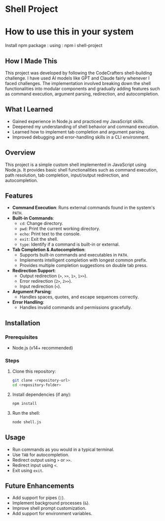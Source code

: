 # Shell Project

# How to use this in your system 
Install npm package : 
using :  npm i shell-project

## How I Made This
This project was developed by following the CodeCrafters shell-building challenge. I have used AI models like GPT and Claude fairly whenever I faced challenges. The implementation involved breaking down the shell functionalities into modular components and gradually adding features such as command execution, argument parsing, redirection, and autocompletion.

## What I Learned
- Gained experience in Node.js and practiced my JavaScript skills.
- Deepened my understanding of shell behavior and command execution.
- Learned how to implement tab completion and argument parsing.
- Improved debugging and error-handling skills in a CLI environment.

## Overview
This project is a simple custom shell implemented in JavaScript using Node.js. It provides basic shell functionalities such as command execution, path resolution, tab completion, input/output redirection, and autocompletion.

## Features
- **Command Execution**: Runs external commands found in the system's `PATH`.
- **Built-in Commands**:
  - `cd`: Change directory.
  - `pwd`: Print the current working directory.
  - `echo`: Print text to the console.
  - `exit`: Exit the shell.
  - `type`: Identify if a command is built-in or external.
- **Tab Completion & Autocompletion**:
  - Supports built-in commands and executables in `PATH`.
  - Implements intelligent completion with longest common prefix.
  - Provides multiple completion suggestions on double tab press.
- **Redirection Support**:
  - Output redirection (`>`, `>>`, `1>`, `1>>`).
  - Error redirection (`2>`, `2>>`).
  - Input redirection (`<`).
- **Argument Parsing**:
  - Handles spaces, quotes, and escape sequences correctly.
- **Error Handling**:
  - Handles invalid commands and permissions gracefully.

## Installation
### Prerequisites
- Node.js (v14+ recommended)

### Steps
1. Clone this repository:
   ```sh
   git clone <repository-url>
   cd <repository-folder>
   ```
2. Install dependencies (if any):
   ```sh
   npm install
   ```
3. Run the shell:
   ```sh
   node shell.js
   ```

## Usage
- Run commands as you would in a typical terminal.
- Use `TAB` for autocompletion.
- Redirect output using `>` or `>>`.
- Redirect input using `<`.
- Exit using `exit`.

## Future Enhancements
- Add support for pipes (`|`).
- Implement background processes (`&`).
- Improve shell prompt customization.
- Add support for environment variables.


